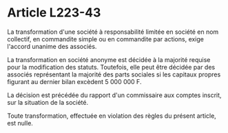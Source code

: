 # Article L223-43

La transformation d'une société à responsabilité limitée en société en nom collectif, en commandite simple ou en commandite par actions, exige l'accord unanime des associés.

La transformation en société anonyme est décidée à la majorité requise pour la modification des statuts. Toutefois, elle peut être décidée par des associés représentant la majorité des parts sociales si les capitaux propres figurant au dernier bilan excèdent 5 000 000 F.

La décision est précédée du rapport d'un commissaire aux comptes inscrit, sur la situation de la société.

Toute transformation, effectuée en violation des règles du présent article, est nulle.

